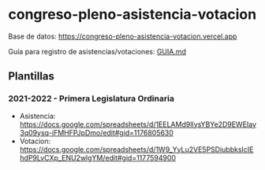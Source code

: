 # congreso-pleno-asistencia-votacion

Base de datos: https://congreso-pleno-asistencia-votacion.vercel.app

Guía para registro de asistencias/votaciones: [GUIA.md](./GUIA.md)

## Plantillas

### 2021-2022 - Primera Legislatura Ordinaria

- Asistencia: https://docs.google.com/spreadsheets/d/1EELAMd9lIysYBYe2D9EWEIay3q09ysq-jFMHFPJpDmo/edit#gid=1176805630
- Votacion: https://docs.google.com/spreadsheets/d/1W9_YyLu2VE5PSDjubbksIcIEhdP9LvCXp_ENU2wlgYM/edit#gid=1177594900 

